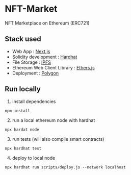 # NFT-Market

NFT Marketplace on Ethereum (ERC721)

## Stack used

- Web App : [Next.js](https://nextjs.org/)
- Solidity development : [Hardhat](https://hardhat.org/)
- File Storage : [IPFS](https://ipfs.io/)
- Ethereum Web Client Library : [Ethers.js](https://docs.ethers.io/v5/)
- Deployment : [Polygon](https://polygon.technology/)

## Run locally

1. install dependencies

```shell
npm install
```

2. run a local ethereum node with hardhat

```shell
npx hardat node
```

3. run tests (will also compile smart contracts)

```shell
npx hardhat test
```

4. deploy to local node

```
npx hardhat run scripts/deploy.js --network localhost
```
